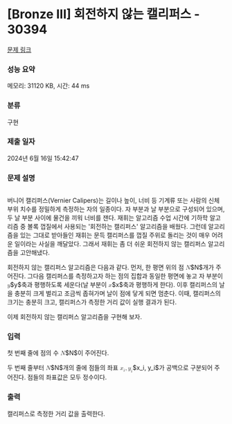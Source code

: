 # [Bronze III] 회전하지 않는 캘리퍼스 - 30394 

[문제 링크](https://www.acmicpc.net/problem/30394) 

### 성능 요약

메모리: 31120 KB, 시간: 44 ms

### 분류

구현

### 제출 일자

2024년 6월 16일 15:42:47

### 문제 설명

<p style="text-align: center;"><img alt="" src="https://upload.acmicpc.net/b6495243-656a-41d7-9e50-ff180cbb4a3b/-/preview/"></p>

<p>버니어 캘리퍼스(Vernier Calipers)는 길이나 높이, 너비 등 기계류 또는 사람의 신체 부위 치수를 정밀하게 측정하는 자의 일종이다. 자 부분과 날 부분으로 구성되어 있으며, 두 날 부분 사이에 물건을 끼워 너비를 잰다. 재휘는 알고리즘 수업 시간에 기하학 알고리즘 중 볼록 껍질에서 사용되는 '회전하는 캘리퍼스' 알고리즘을 배웠다. 그런데 알고리즘을 있는 그대로 받아들인 재휘는 문득 캘리퍼스를 껍질 주위로 돌리는 것이 매우 어려운 일이라는 사실을 깨달았다. 그래서 재휘는 좀 더 쉬운 회전하지 않는 캘리퍼스 알고리즘을 고안해냈다.</p>

<p>회전하지 않는 캘리퍼스 알고리즘은 다음과 같다. 먼저, 한 평면 위의 점 <mjx-container class="MathJax" jax="CHTML" style="font-size: 99.9%; position: relative;"><mjx-math class="MJX-TEX" aria-hidden="true"><mjx-mi class="mjx-i"><mjx-c class="mjx-c1D441 TEX-I"></mjx-c></mjx-mi></mjx-math><mjx-assistive-mml unselectable="on" display="inline"><math xmlns="http://www.w3.org/1998/Math/MathML"><mi>N</mi></math></mjx-assistive-mml><span aria-hidden="true" class="no-mathjax mjx-copytext">$N$</span></mjx-container>개가 주어진다. 그다음 캘리퍼스를 측정하고자 하는 점의 집합과 동일한 평면에 놓고 자 부분이 <mjx-container class="MathJax" jax="CHTML" style="font-size: 99.9%; position: relative;"><mjx-math class="MJX-TEX" aria-hidden="true"><mjx-mi class="mjx-i"><mjx-c class="mjx-c1D466 TEX-I"></mjx-c></mjx-mi></mjx-math><mjx-assistive-mml unselectable="on" display="inline"><math xmlns="http://www.w3.org/1998/Math/MathML"><mi>y</mi></math></mjx-assistive-mml><span aria-hidden="true" class="no-mathjax mjx-copytext">$y$</span></mjx-container>축과 평행하도록 세운다(날 부분이 <mjx-container class="MathJax" jax="CHTML" style="font-size: 99.9%; position: relative;"><mjx-math class="MJX-TEX" aria-hidden="true"><mjx-mi class="mjx-i"><mjx-c class="mjx-c1D465 TEX-I"></mjx-c></mjx-mi></mjx-math><mjx-assistive-mml unselectable="on" display="inline"><math xmlns="http://www.w3.org/1998/Math/MathML"><mi>x</mi></math></mjx-assistive-mml><span aria-hidden="true" class="no-mathjax mjx-copytext">$x$</span></mjx-container>축과 평행하게 한다). 이후 캘리퍼스의 날을 충분히 크게 벌리고 조금씩 좁혀가며 날이 점에 닿게 되면 멈춘다. 이때, 캘리퍼스의 크기는 충분히 크고, 캘리퍼스가 측정한 거리 값이 실행 결과가 된다.</p>

<p>이제 회전하지 않는 캘리퍼스 알고리즘을 구현해 보자.</p>

### 입력 

 <p>첫 번째 줄에 점의 수 <mjx-container class="MathJax" jax="CHTML" style="font-size: 99.9%; position: relative;"><mjx-math class="MJX-TEX" aria-hidden="true"><mjx-mi class="mjx-i"><mjx-c class="mjx-c1D441 TEX-I"></mjx-c></mjx-mi></mjx-math><mjx-assistive-mml unselectable="on" display="inline"><math xmlns="http://www.w3.org/1998/Math/MathML"><mi>N</mi></math></mjx-assistive-mml><span aria-hidden="true" class="no-mathjax mjx-copytext">$N$</span></mjx-container>이 주어진다.</p>

<p>두 번째 줄부터 <mjx-container class="MathJax" jax="CHTML" style="font-size: 99.9%; position: relative;"><mjx-math class="MJX-TEX" aria-hidden="true"><mjx-mi class="mjx-i"><mjx-c class="mjx-c1D441 TEX-I"></mjx-c></mjx-mi></mjx-math><mjx-assistive-mml unselectable="on" display="inline"><math xmlns="http://www.w3.org/1998/Math/MathML"><mi>N</mi></math></mjx-assistive-mml><span aria-hidden="true" class="no-mathjax mjx-copytext">$N$</span></mjx-container>개의 줄에 점들의 좌표 <mjx-container class="MathJax" jax="CHTML" style="font-size: 99.9%; position: relative;"><mjx-math class="MJX-TEX" aria-hidden="true"><mjx-msub><mjx-mi class="mjx-i"><mjx-c class="mjx-c1D465 TEX-I"></mjx-c></mjx-mi><mjx-script style="vertical-align: -0.15em;"><mjx-mi class="mjx-i" size="s"><mjx-c class="mjx-c1D456 TEX-I"></mjx-c></mjx-mi></mjx-script></mjx-msub><mjx-mo class="mjx-n"><mjx-c class="mjx-c2C"></mjx-c></mjx-mo><mjx-msub space="2"><mjx-mi class="mjx-i"><mjx-c class="mjx-c1D466 TEX-I"></mjx-c></mjx-mi><mjx-script style="vertical-align: -0.15em;"><mjx-mi class="mjx-i" size="s"><mjx-c class="mjx-c1D456 TEX-I"></mjx-c></mjx-mi></mjx-script></mjx-msub></mjx-math><mjx-assistive-mml unselectable="on" display="inline"><math xmlns="http://www.w3.org/1998/Math/MathML"><msub><mi>x</mi><mi>i</mi></msub><mo>,</mo><msub><mi>y</mi><mi>i</mi></msub></math></mjx-assistive-mml><span aria-hidden="true" class="no-mathjax mjx-copytext">$x_i, y_i$</span></mjx-container>가 공백으로 구분되어 주어진다. 점들의 좌표값은 모두 정수이다.</p>

### 출력 

 <p>캘리퍼스로 측정한 거리 값을 출력한다.<span style="display: none;"> </span></p>

